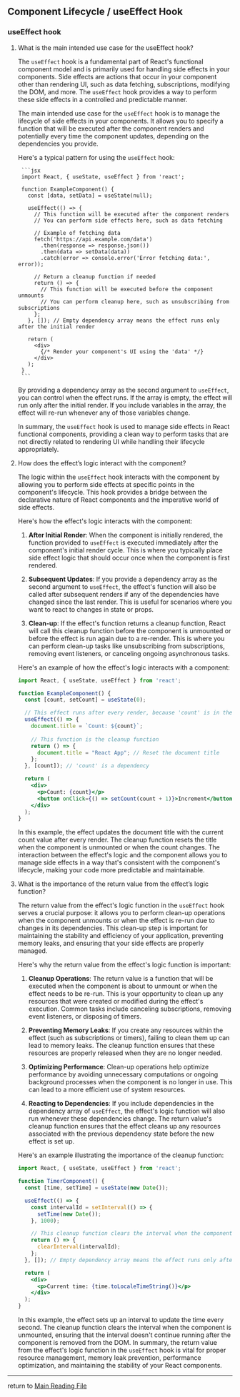 ## Component Lifecycle / useEffect Hook

### useEffect hook
1. What is the main intended use case for the useEffect hook?

    The `useEffect` hook is a fundamental part of React's functional component model and is primarily used for handling side effects in your components. Side effects are actions that occur in your component other than rendering UI, such as data fetching, subscriptions, modifying the DOM, and more. The `useEffect` hook provides a way to perform these side effects in a controlled and predictable manner.

    The main intended use case for the `useEffect` hook is to manage the lifecycle of side effects in your components. It allows you to specify a function that will be executed after the component renders and potentially every time the component updates, depending on the dependencies you provide.

    Here's a typical pattern for using the `useEffect` hook:

        ```jsx
        import React, { useState, useEffect } from 'react';

        function ExampleComponent() {
          const [data, setData] = useState(null);

          useEffect(() => {
            // This function will be executed after the component renders
            // You can perform side effects here, such as data fetching

            // Example of fetching data
            fetch('https://api.example.com/data')
              .then(response => response.json())
              .then(data => setData(data))
              .catch(error => console.error('Error fetching data:', error));

            // Return a cleanup function if needed
            return () => {
              // This function will be executed before the component unmounts
              // You can perform cleanup here, such as unsubscribing from subscriptions
            };
          }, []); // Empty dependency array means the effect runs only after the initial render

          return (
            <div>
              {/* Render your component's UI using the 'data' */}
            </div>
          );
        }
        ```

    By providing a dependency array as the second argument to `useEffect`, you can control when the effect runs. If the array is empty, the effect will run only after the initial render. If you include variables in the array, the effect will re-run whenever any of those variables change.

    In summary, the `useEffect` hook is used to manage side effects in React functional components, providing a clean way to perform tasks that are not directly related to rendering UI while handling their lifecycle appropriately.

2. How does the effect’s logic interact with the component?

    The logic within the `useEffect` hook interacts with the component by allowing you to perform side effects at specific points in the component's lifecycle. This hook provides a bridge between the declarative nature of React components and the imperative world of side effects.

    Here's how the effect's logic interacts with the component:

    1. **After Initial Render**: When the component is initially rendered, the function provided to `useEffect` is executed immediately after the component's initial render cycle. This is where you typically place side effect logic that should occur once when the component is first rendered.

    2. **Subsequent Updates**: If you provide a dependency array as the second argument to `useEffect`, the effect's function will also be called after subsequent renders if any of the dependencies have changed since the last render. This is useful for scenarios where you want to react to changes in state or props.

    3. **Clean-up**: If the effect's function returns a cleanup function, React will call this cleanup function before the component is unmounted or before the effect is run again due to a re-render. This is where you can perform clean-up tasks like unsubscribing from subscriptions, removing event listeners, or canceling ongoing asynchronous tasks.

   Here's an example of how the effect's logic interacts with a component:

      ```jsx
      import React, { useState, useEffect } from 'react';

      function ExampleComponent() {
        const [count, setCount] = useState(0);

        // This effect runs after every render, because 'count' is in the dependency array
        useEffect(() => {
          document.title = `Count: ${count}`;
          
          // This function is the cleanup function
          return () => {
            document.title = "React App"; // Reset the document title
          };
        }, [count]); // 'count' is a dependency

        return (
          <div>
            <p>Count: {count}</p>
            <button onClick={() => setCount(count + 1)}>Increment</button>
          </div>
        );
      }
      ```

   In this example, the effect updates the document title with the current count value after every render. The cleanup function resets the title when the component is unmounted or when the count changes. The interaction between the effect's logic and the component allows you to manage side effects in a way that's consistent with the component's lifecycle, making your code more predictable and maintainable.

3. What is the importance of the return value from the effect’s logic function?

    The return value from the effect's logic function in the `useEffect` hook serves a crucial purpose: it allows you to perform clean-up operations when the component unmounts or when the effect is re-run due to changes in its dependencies. This clean-up step is important for maintaining the stability and efficiency of your application, preventing memory leaks, and ensuring that your side effects are properly managed.

    Here's why the return value from the effect's logic function is important:

    1. **Cleanup Operations**: The return value is a function that will be executed when the component is about to unmount or when the effect needs to be re-run. This is your opportunity to clean up any resources that were created or modified during the effect's execution. Common tasks include canceling subscriptions, removing event listeners, or disposing of timers.

    2. **Preventing Memory Leaks**: If you create any resources within the effect (such as subscriptions or timers), failing to clean them up can lead to memory leaks. The cleanup function ensures that these resources are properly released when they are no longer needed.

    3. **Optimizing Performance**: Clean-up operations help optimize performance by avoiding unnecessary computations or ongoing background processes when the component is no longer in use. This can lead to a more efficient use of system resources.

    4. **Reacting to Dependencies**: If you include dependencies in the dependency array of `useEffect`, the effect's logic function will also run whenever these dependencies change. The return value's cleanup function ensures that the effect cleans up any resources associated with the previous dependency state before the new effect is set up.

    Here's an example illustrating the importance of the cleanup function:

    ```jsx
    import React, { useState, useEffect } from 'react';

    function TimerComponent() {
      const [time, setTime] = useState(new Date());

      useEffect(() => {
        const intervalId = setInterval(() => {
          setTime(new Date());
        }, 1000);

        // This cleanup function clears the interval when the component is unmounted
        return () => {
          clearInterval(intervalId);
        };
      }, []); // Empty dependency array means the effect runs only after the initial render

      return (
        <div>
          <p>Current time: {time.toLocaleTimeString()}</p>
        </div>
      );
    }
    ```
    In this example, the effect sets up an interval to update the time every second. The cleanup function clears the interval when the component is unmounted, ensuring that the interval doesn't continue running after the component is removed from the DOM.
  In summary, the return value from the effect's logic function in the `useEffect` hook is vital for proper resource management, memory leak prevention, performance optimization, and maintaining the stability of your React components.

----------------------
return to [Main Reading File](./README.md)